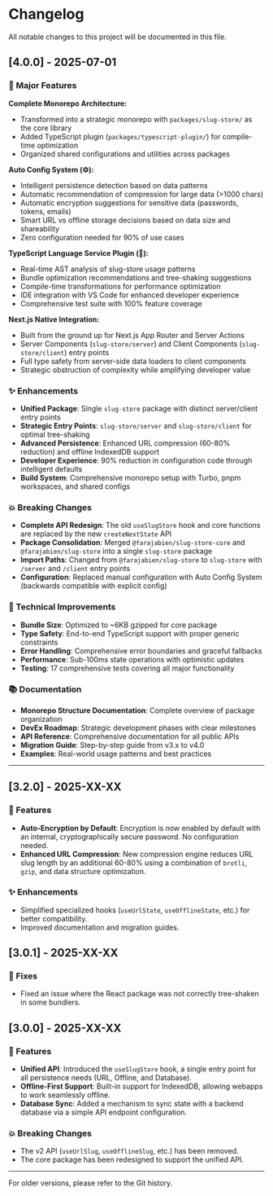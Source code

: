 # Changelog

All notable changes to this project will be documented in this file.

## [4.0.0] - 2025-07-01

### 🚀 Major Features

**Complete Monorepo Architecture:** 
- Transformed into a strategic monorepo with `packages/slug-store/` as the core library
- Added TypeScript plugin (`packages/typescript-plugin/`) for compile-time optimization
- Organized shared configurations and utilities across packages

**Auto Config System (⚙️):**
- Intelligent persistence detection based on data patterns
- Automatic recommendation of compression for large data (>1000 chars)
- Automatic encryption suggestions for sensitive data (passwords, tokens, emails)
- Smart URL vs offline storage decisions based on data size and shareability
- Zero configuration needed for 90% of use cases

**TypeScript Language Service Plugin (🔧):**
- Real-time AST analysis of slug-store usage patterns
- Bundle optimization recommendations and tree-shaking suggestions
- Compile-time transformations for performance optimization
- IDE integration with VS Code for enhanced developer experience
- Comprehensive test suite with 100% feature coverage

**Next.js Native Integration:**
- Built from the ground up for Next.js App Router and Server Actions
- Server Components (`slug-store/server`) and Client Components (`slug-store/client`) entry points
- Full type safety from server-side data loaders to client components
- Strategic obstruction of complexity while amplifying developer value

### ✨ Enhancements

- **Unified Package**: Single `slug-store` package with distinct server/client entry points
- **Strategic Entry Points**: `slug-store/server` and `slug-store/client` for optimal tree-shaking
- **Advanced Persistence**: Enhanced URL compression (60-80% reduction) and offline IndexedDB support
- **Developer Experience**: 90% reduction in configuration code through intelligent defaults
- **Build System**: Comprehensive monorepo setup with Turbo, pnpm workspaces, and shared configs

### 💥 Breaking Changes

- **Complete API Redesign**: The old `useSlugStore` hook and core functions are replaced by the new `createNextState` API
- **Package Consolidation**: Merged `@farajabien/slug-store-core` and `@farajabien/slug-store` into a single `slug-store` package
- **Import Paths**: Changed from `@farajabien/slug-store` to `slug-store` with `/server` and `/client` entry points
- **Configuration**: Replaced manual configuration with Auto Config System (backwards compatible with explicit config)

### 🔧 Technical Improvements

- **Bundle Size**: Optimized to ~6KB gzipped for core package
- **Type Safety**: End-to-end TypeScript support with proper generic constraints
- **Error Handling**: Comprehensive error boundaries and graceful fallbacks
- **Performance**: Sub-100ms state operations with optimistic updates
- **Testing**: 17 comprehensive tests covering all major functionality

### 📚 Documentation

- **Monorepo Structure Documentation**: Complete overview of package organization
- **DevEx Roadmap**: Strategic development phases with clear milestones
- **API Reference**: Comprehensive documentation for all public APIs
- **Migration Guide**: Step-by-step guide from v3.x to v4.0
- **Examples**: Real-world usage patterns and best practices

---

## [3.2.0] - 2025-XX-XX

### 🚀 Features

-   **Auto-Encryption by Default**: Encryption is now enabled by default with an internal, cryptographically secure password. No configuration needed.
-   **Enhanced URL Compression**: New compression engine reduces URL slug length by an additional 60-80% using a combination of `brotli`, `gzip`, and data structure optimization.

### ✨ Enhancements

-   Simplified specialized hooks (`useUrlState`, `useOfflineState`, etc.) for better compatibility.
-   Improved documentation and migration guides.

## [3.0.1] - 2025-XX-XX

### 🐛 Fixes

-   Fixed an issue where the React package was not correctly tree-shaken in some bundlers.

## [3.0.0] - 2025-XX-XX

### 🚀 Features

-   **Unified API**: Introduced the `useSlugStore` hook, a single entry point for all persistence needs (URL, Offline, and Database).
-   **Offline-First Support**: Built-in support for IndexedDB, allowing webapps to work seamlessly offline.
-   **Database Sync**: Added a mechanism to sync state with a backend database via a simple API endpoint configuration.

### 💥 Breaking Changes

-   The v2 API (`useUrlSlug`, `useOfflineSlug`, etc.) has been removed.
-   The core package has been redesigned to support the unified API.

---

For older versions, please refer to the Git history. 